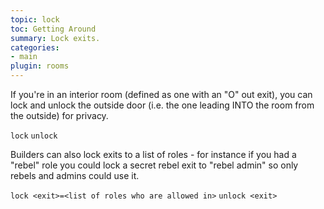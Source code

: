 ```yaml
---
topic: lock
toc: Getting Around
summary: Lock exits.
categories:
- main
plugin: rooms
---
```

If you're in an interior room (defined as one with an "O" out exit), you can lock and unlock the outside door (i.e. the one leading INTO the room from the outside) for privacy.

`lock`
`unlock`

Builders can also lock exits to a list of roles - for instance if you had a "rebel" role you could lock a secret rebel exit to "rebel admin" so only rebels and admins could use it.

`lock <exit>=<list of roles who are allowed in>`
`unlock <exit>`
